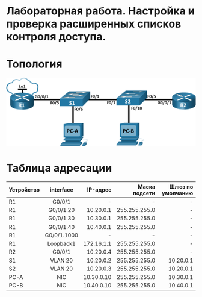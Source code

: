 # Лабораторная работа. Настройка и проверка расширенных списков контроля доступа.

# Топология

![Image alt](https://github.com/giendo152/network-basic/blob/main/practice/pra11/1.png)

# Таблица адресации

| Устройство | interface| IP-адрес	| Маска подсети |Шлюз по умолчанию |
| ---------------- |:------------------:| -----------------:| -----------------:|-----------------:|
| R1               |	G0/0/1	| - |	- |- |
| R1               |	G0/0/1.20	| 10.20.0.1 |	255.255.255.0 |- |
| R1               |	G0/0/1.30	| 10.30.0.1 |	255.255.255.0 |-|
| R1               |	G0/0/1.40	| 10.40.0.1|	255.255.255.0 |-|
| R1               |	G0/0/1.1000	| - |	- |- |
| R1               |	Loopback1	| 172.16.1.1|	255.255.255.0 |- |
| R2               |	G0/0/1	| 10.20.0.4|	255.255.255.0 |- |
| S1               |	VLAN 20	| 10.20.0.2|	255.255.255.0 |10.20.0.1 |
| S2               |	VLAN 20	| 10.20.0.3|	255.255.255.0 |10.20.0.1 |
| PC-A               |	NIC	| 10.30.0.10|	255.255.255.0 |10.30.0.1 |
| PC-B              |	NIC	| 10.40.0.10|	255.255.255.0 |10.40.0.1 |
